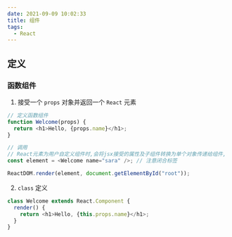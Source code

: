 ```yaml
---
date: 2021-09-09 10:02:33
title: 组件
tags:
  - React
---
```


## 定义

### 函数组件

1. 接受一个 `props` 对象并返回一个 `React` 元素

```js
// 定义函数组件
function Welcome(props) {
  return <h1>Hello, {props.name}</h1>;
}

// 调用
// React元素为用户自定义组件时,会将jsx接受的属性及子组件转换为单个对象传递给组件, 这个对象被称为 props
const element = <Welcome name="sara" />; // 注意闭合标签

ReactDOM.render(element, document.getElementById("root"));
```

2. `class` 定义

```js
class Welcome extends React.Component {
  render() {
    return <h1>Hello, {this.props.name}</h1>;
  }
}
```
